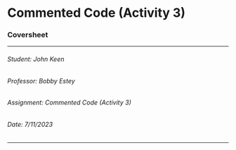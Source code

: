 # Commented Code (Activity 3)

### Coversheet

---
###### Student: John Keen
###### Professor: Bobby Estey
###### Assignment: Commented Code (Activity 3)
###### Date: 7/11/2023

---


